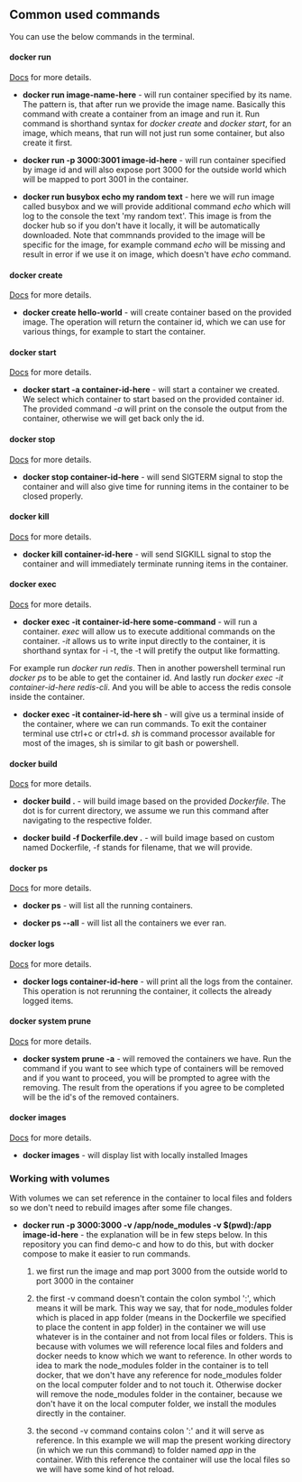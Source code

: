 ## Common used commands

You can use the below commands in the terminal.

#### docker run

[Docs](https://docs.docker.com/engine/reference/commandline/run/) for more details.

- **docker run image-name-here** - will run container specified by its name. The pattern is, that after run we provide the image name. Basically this command with create a container from an image and run it. Run command is shorthand syntax for _docker create_ and _docker start_, for an image, which means, that run will not just run some container, but also create it first.

- **docker run -p 3000:3001 image-id-here** - will run container specified by image id and will also expose port 3000 for the outside world which will be mapped to port 3001 in the container.

- **docker run busybox echo my random text** - here we will run image called busybox and we will provide additional command _echo_ which will log to the console the text 'my random text'. This image is from the docker hub so if you don't have it locally, it will be automatically downloaded. Note that commnands provided to the image will be specific for the image, for example command _echo_ will be missing and result in error if we use it on image, which doesn't have _echo_ command.

#### docker create

[Docs](https://docs.docker.com/engine/reference/commandline/create/) for more details.

- **docker create hello-world** - will create container based on the provided image. The operation will return the container id, which we can use for various things, for example to start the container.

#### docker start

[Docs](https://docs.docker.com/engine/reference/commandline/start/) for more details.

- **docker start -a container-id-here** - will start a container we created. We select which container to start based on the provided container id. The provided command _-a_ will print on the console the output from the container, otherwise we will get back only the id.

#### docker stop

[Docs](https://docs.docker.com/engine/reference/commandline/stop/) for more details.

- **docker stop container-id-here** - will send SIGTERM signal to stop the container and will also give time for running items in the container to be closed properly.

#### docker kill

[Docs](https://docs.docker.com/engine/reference/commandline/kill/) for more details.

- **docker kill container-id-here** - will send SIGKILL signal to stop the container and will immediately terminate running items in the container.

#### docker exec

[Docs](https://docs.docker.com/engine/reference/commandline/exec/) for more details.

- **docker exec -it container-id-here some-command** - will run a container. _exec_ will allow us to execute additional commands on the container. _-it_ allows us to write input directly to the container, it is shorthand syntax for -i -t, the -t will pretify the output like formatting.

For example run _docker run redis_. Then in another powershell terminal run _docker ps_ to be able to get the container id. And lastly run _docker exec -it container-id-here redis-cli_. And you will be able to access the redis console inside the container.

- **docker exec -it container-id-here sh** - will give us a terminal inside of the container, where we can run commands. To exit the container terminal use ctrl+c or ctrl+d. _sh_ is command processor available for most of the images, sh is similar to git bash or powershell.

#### docker build

[Docs](https://docs.docker.com/engine/reference/commandline/build/) for more details.

- **docker build .** - will build image based on the provided _Dockerfile_. The dot is for current directory, we assume we run this command after navigating to the respective folder.

- **docker build -f Dockerfile.dev .** - will build image based on custom named Dockerfile, -f stands for filename, that we will provide.

#### docker ps

[Docs](https://docs.docker.com/engine/reference/commandline/ps/) for more details.

- **docker ps** - will list all the running containers.

- **docker ps --all** - will list all the containers we ever ran.

#### docker logs

[Docs](https://docs.docker.com/engine/reference/commandline/logs/) for more details.

- **docker logs container-id-here** - will print all the logs from the container. This operation is not rerunning the container, it collects the already logged items.

#### docker system prune

[Docs](https://docs.docker.com/engine/reference/commandline/system_prune/) for more details.

- **docker system prune -a** - will removed the containers we have. Run the command if you want to see which type of containers will be removed and if you want to proceed, you will be prompted to agree with the removing. The result from the operations if you agree to be completed will be the id's of the removed containers.

#### docker images

[Docs](https://docs.docker.com/engine/reference/commandline/images/) for more details.

- **docker images** - will display list with locally installed Images

### Working with volumes

With volumes we can set reference in the container to local files and folders so we don't need to rebuild images after some file changes.

- **docker run -p 3000:3000 -v /app/node_modules -v $(pwd):/app image-id-here** - the explanation will be in few steps below. In this repository you can find demo-c and how to do this, but with docker compose to make it easier to run commands.

  1. we first run the image and map port 3000 from the outside world to port 3000 in the container

  2. the first -v command doesn't contain the colon symbol ':', which means it will be mark. This way we say, that for node_modules folder which is placed in app folder (means in the Dockerfile we specified to place the content in app folder) in the container we will use whatever is in the container and not from local files or folders. This is because with volumes we will reference local files and folders and docker needs to know which we want to reference. In other words to idea to mark the node_modules folder in the container is to tell docker, that we don't have any reference for node_modules folder on the local computer folder and to not touch it. Otherwise docker will remove the node_modules folder in the container, because we don't have it on the local computer folder, we install the modules directly in the container.

  3. the second -v command contains colon ':' and it will serve as reference. In this example we will map the present working directory (in which we run this command) to folder named _app_ in the container. With this reference the container will use the local files so we will have some kind of hot reload.
